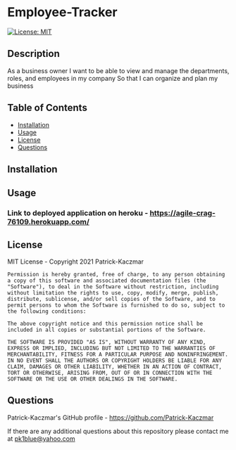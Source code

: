 # Employee-Tracker


[![License: MIT](https://img.shields.io/badge/License-MIT-yellow.svg)](https://opensource.org/licenses/MIT)

## Description
As a business owner
I want to be able to view and manage the departments, roles, and employees in my company
So that I can organize and plan my business

## Table of Contents
* [Installation](#Installation)
* [Usage](#Usage)
* [License](#License)
* [Questions](#Questions)

## Installation


## Usage


### Link to deployed application on heroku - https://agile-crag-76109.herokuapp.com/

## License
MIT License - Copyright 2021 Patrick-Kaczmar

    Permission is hereby granted, free of charge, to any person obtaining a copy of this software and associated documentation files (the "Software"), to deal in the Software without restriction, including without limitation the rights to use, copy, modify, merge, publish, distribute, sublicense, and/or sell copies of the Software, and to permit persons to whom the Software is furnished to do so, subject to the following conditions:
    
    The above copyright notice and this permission notice shall be included in all copies or substantial portions of the Software.
    
    THE SOFTWARE IS PROVIDED "AS IS", WITHOUT WARRANTY OF ANY KIND, EXPRESS OR IMPLIED, INCLUDING BUT NOT LIMITED TO THE WARRANTIES OF MERCHANTABILITY, FITNESS FOR A PARTICULAR PURPOSE AND NONINFRINGEMENT. IN NO EVENT SHALL THE AUTHORS OR COPYRIGHT HOLDERS BE LIABLE FOR ANY CLAIM, DAMAGES OR OTHER LIABILITY, WHETHER IN AN ACTION OF CONTRACT, TORT OR OTHERWISE, ARISING FROM, OUT OF OR IN CONNECTION WITH THE SOFTWARE OR THE USE OR OTHER DEALINGS IN THE SOFTWARE.

## Questions
Patrick-Kaczmar's GitHub profile - https://github.com/Patrick-Kaczmar

If there are any additional questions about this repository please contact me at pk1blue@yahoo.com
